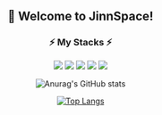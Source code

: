 <div align="center">

## :wave: Welcome to JinnSpace!

### :zap: My Stacks :zap:
  
<img src="https://img.shields.io/badge/oracle-F80000?style=flat&logo=oracle&logoColor=white"/> 
<img src="https://img.shields.io/badge/javascript-F7DF1E?style=flat&logo=javascript&logoColor=white"/>
<img src="https://img.shields.io/badge/html5-E34F26?style=flat&logo=html5&logoColor=white"/>
<img src="https://img.shields.io/badge/css3-1572B6?style=flat&logo=css3&logoColor=white"/>
<img src="https://img.shields.io/badge/jquery-0769AD?style=flat&logo=jqery&logoColor=white"/>



![Anurag's GitHub stats](https://github-readme-stats.vercel.app/api?username=jinnspace&show_icons=true&theme=radical) 


[![Top Langs](https://github-readme-stats.vercel.app/api/top-langs/?username=jinnspace&layout=compact)](https://github.com/anuraghazra/github-readme-stats)
</div>
